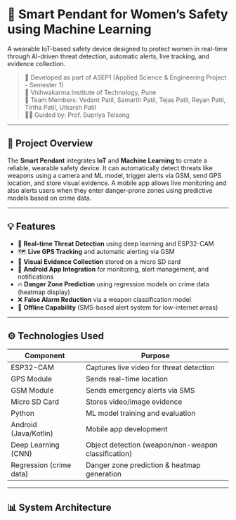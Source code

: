 # 🔐 Smart Pendant for Women’s Safety using Machine Learning

A wearable IoT-based safety device designed to protect women in real-time through AI-driven threat detection, automatic alerts, live tracking, and evidence collection.

> 📍 Developed as part of ASEP1 (Applied Science & Engineering Project - Semester 1)  
> 🏫 Vishwakarma Institute of Technology, Pune  
> 👥 Team Members: Vedant Patil, Samarth Patil, Tejas Patil, Reyan Patil, Tirtha Patil, Utkarsh Patil  
> 👩‍🏫 Guided by: Prof. Supriya Telsang

---

## 🧠 Project Overview

The **Smart Pendant** integrates **IoT** and **Machine Learning** to create a reliable, wearable safety device. It can automatically detect threats like weapons using a camera and ML model, trigger alerts via GSM, send GPS location, and store visual evidence. A mobile app allows live monitoring and also alerts users when they enter danger-prone zones using predictive models based on crime data.

---

## 💡 Features

- 🚨 **Real-time Threat Detection** using deep learning and ESP32-CAM
- 🗺️ **Live GPS Tracking** and automatic alerting via GSM
- 🎥 **Visual Evidence Collection** stored on a micro SD card
- 📱 **Android App Integration** for monitoring, alert management, and notifications
- 🔥 **Danger Zone Prediction** using regression models on crime data (heatmap display)
- ❌ **False Alarm Reduction** via a weapon classification model
- 🔐 **Offline Capability** (SMS-based alert system for low-internet areas)

---

## ⚙️ Technologies Used

| Component | Purpose |
|----------|---------|
| ESP32-CAM | Captures live video for threat detection |
| GPS Module | Sends real-time location |
| GSM Module | Sends emergency alerts via SMS |
| Micro SD Card | Stores video/image evidence |
| Python | ML model training and evaluation |
| Android (Java/Kotlin) | Mobile app development |
| Deep Learning (CNN) | Object detection (weapon/non-weapon classification) |
| Regression (crime data) | Danger zone prediction & heatmap generation |

---

## 📊 System Architecture

